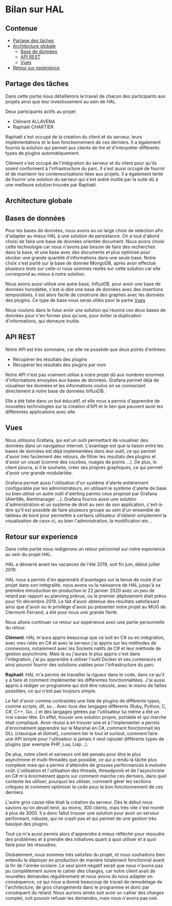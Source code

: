 # Bilan sur HAL



Contenue
--------

- [Partage des tâches](#partage-des-tâches)
- [Architecture globale](#architecture-globale)
    - [Base de données](#base-de-données)
    - [API REST](#api-rest)
    - [Vues](#vues)
- [Retour sur experience](#retour-sur-experience)




Partage des tâches
-------------------

Dans cette partie nous détaillerons le travail de chacun des participants aux projets ainsi que leur investissement au sein de HAL.

Deux participants actifs au projet:
- Clément ALLAVENA
- Raphaël CHARTIER

Raphaël s'est occupé de la création du client et du serveur, leurs implémentations et le bon fonctionnement de ces derniers. Il a également fournis la solution qui permet aux clients de lire et d'interpréter différents types de plugins automatiquement.

Clément s'est occupé de l'intégration du serveur et du client pour qu'ils soient conforment à l'infrastructure du parc. Il s'est aussi occupé de fournir et de maintenir les conteneurisations liées aux projets. Il a également tenté de fournir une solution du serveur qui s'est avéré inutile par la suite dû à une meilleure solution trouvée par Raphaël.


Architecture globale
--------------------


## Bases de données

Pour les bases de données, nous avons eu un large choix de selection afin d'adapter au mieux HAL à une solution de persistance.
On a tout d'abord choisi de faire une base de données orientée document. Nous avons choisi cette technologie car nous n'avons pas besoin de faire des recherches dans la base, et une base avec des documents et plus optimisé pour stocker une grande quantité d'informations dans une seule base. Notre choix s'est porté sur la base de donnée MongoDB, après avoir effectué plusieurs tests sur celle-ci nous sommes restés sur cette solution car elle correspond au mieux à notre solution.

Nous avons aussi utilisé une autre base, InfluxDB, pour avoir une base de données horodatée, c'est-à-dire une base de données avec des insertions temporalisés, il est alors facile de construire des graphes avec les données des plugins. Ce type de base nous seras utiles pour la partie [Vues](#vues)

Nous voulons dans le futur avoir une solution qui réunira ces deux bases de données pour n'en former plus qu'une, pour éviter la duplication d'informations, qui demeure inutile.


## API REST

Notre API est très sommaire, car elle ne possède que deux points d'entrées:
+ Récupérer les résultats des plugins
+ Récupérer les résultats des plugins par nom

Notre API n'est pas vraiment utilise à notre projet dû aux nombres enormes d'informations envoyées aux bases de données.
Grafana permet déjà de visualiser les données et les informations voulus en se connectant directement à notre base de données InfluxDB.

Elle a été faite dans un but éducatif, et elle nous a permis d'apprendre de nouvelles technologies sur la création d'API et le lien que peuvent avoir les différentes applications avec elle. 


## Vues


Nous utilisons Grafana, qui est un outil permettant de visualiser des données dans un navigateur internet. L'avantage est que la liason entre les bases de données est déjà implementées dans leur outil, ce qui permet d'avoir très facilement des retours, de filtrer les résultats des plugins et d'avoir un visuel (comme des courbes, nuages de points ...). De plus, le client pourra, si il le souhaite, créer ses propres graphiques, ce qui permet d'avoir une grande modularitée.

Grafana permet aussi l'utilisation d'un système d'alerte entiérement configurable par les administrateurs, en utilisant le système d'alerte de base ou bien utilisé un autre outil d'alerting parmis ceux proposé par Grafana (AlertMe, Alertmanager ...). Grafana fournis aussi une solution d'administration et un système de droit au sein de son application, c'est-à-dire qu'il est possible de faire plusieurs groupe au sein d'un ensemble de tableau de bord pour permettre à certains utilisateur d'obtenir simplement la visualisation de ceux-ci, ou bien l'administration, la modification etc...


Retour sur experience
----------------------

Dans cette partie nous redigerons un retour personnel sur notre experience au sein du projet HAL.

HAL a démarré avant les vacances de l'été 2019, soit fin juin, début juillet 2019.

HAL nous a permis d'en apprendre d'avantages sur la tenue de route d'un projet dans son intégralité, nous avons vu la naissance de HAL jusqu'à sa première introduction en production le 22 janvier 2020 avec un peu de retard par rapport au planning prévue, ou le premier déploiement était prévu pour fin décembre 2019.
Le fait d'avoir obtenue des résultats satisfaisant ainsi que d'avoir eu le privilège d'avoir pu présenter notre projet au MUG de Clermont-Ferrand, a été pour nous une grande fierté.

Nous allons continuer ce retour sur expérience avec une partie personnelle du retour.

__Clément__:
HAL m'aura appris beaucoup que ce soit en C# ou en intégration, avec mes ratés en C# et avec le serveur j'ai appris sur les méthodes de connexions, notamment avec les Sockets natifs de C# et leur méthode de gestion asynchrone. Mais là ou j'aurais le plus appris c'est dans l'intégration, j'ai pu apprendre à utiliser l'outil Docker et ses conteneurs et ainsi pouvoir fournir des solutions viables pour l'infrastructure du parc.

__Raphaël__:
HAL m'a permis de travailler la rigueur dans le code, dans ce qu'il y à faire et comment implémenter les différentes fonctionnalitées. J'ai aussi appris à rédiger un programme qui doit être robuste, avec le moins de failles possibles, ce qui n'est pas toujours simple.

Le fait d'avoir comme contraintes une liste de plugins de différents types, comme scripts, dll, so... Avec tous des langages différents (Ruby, Python, C, C#, C++, Go...) et des langages gérées par l'utilisateur lui même a été un vrai casse-tête. En effet, trouver une solution propre, portable et qui marche était compliqué. Avoir réussi à en trouver une et à l'implementer a permis d'énormément apprendre sur le Marshal en C#, comment fonctionnait les DLL (classique et dotnet), comment lier le tout et surtout, comment faire une API simple pour l'utilisateur si jamais il veut rajouter différents types de plugins (par exemple PHP, Lua, Lisp...).

De plus, notre client et serveurs ont été pensés pour être le plus asynchrone et multi-threadés que possible, ce qui a rendu la tâche plus complexe mais qui a permis d'atteindre de grosses performances à moindre coût. L'utilisation et l'utilisation des threads, threadpools et de l'asynchrone en C\# m'a énormément appris sur comment marche ces derniers, dans quel contexte les utiliser, pourquoi les utiliser, comment gérer les sections critiques et comment optimiser le code pour le bon fonctionnement de ces derniers.

L'autre gros casse-tête était la création du serveur. Dès le début nous savions qu'on devait tenir, au moins, 300 clients, mais très vite c'est monté à plus de 3000. Il a donc fallut trouver une solution pour avoir un serveur performant, robuste, qui ne crash pas et qui permet de une gestion très basique des plugins.

Tout ça m'a aussi permis alors d'apprendre à mieux réfléchir pour résoudre des problèmes et à prendre des initiatives quant à quoi utiliser et à quoi faire pour les résoudres. 


Globalement, nous sommes très satisfais du projet, et nous souhaitons bien entendu le déployer en production de manière totalement fonctionnel  avant la fin de l'année scolaire.
Le seul point négatif serait que nous n'avons pas pu complétement suivre le cahier des charges, car notre client avait de nouvelles demandes régulièrement et nous avons du nous adapter en conséquence, ce qui nous a donné beaucoup de travail de remodelage de l'architecture, de gros changements dans le programme et donc par conséquent du retard. Nous aurions aimés soit avoir un cahier des charges complet, soit pouvoir refuser les demandes, mais nous n'avons pas osé.

